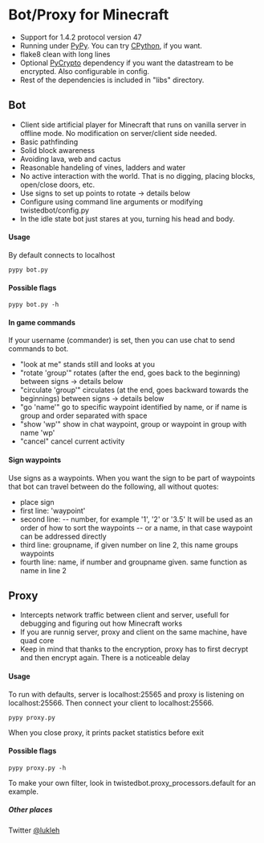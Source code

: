 # Bot/Proxy for Minecraft
- Support for 1.4.2 protocol version 47
- Running under [PyPy](http://pypy.org/ "PyPy"). You can try [CPython](http://python.org/ "CPython"), if you want.
- flake8 clean with long lines
- Optional [PyCrypto](https://www.dlitz.net/software/pycrypto/ "PyCrypto") dependency if you want the datastream to be encrypted. Also configurable in config.
- Rest of the dependencies is included in "libs" directory.

## Bot
- Client side artificial player for Minecraft that runs on vanilla server in offline mode. No modification on server/client side needed.
- Basic pathfinding
- Solid block awareness
- Avoiding lava, web and cactus
- Reasonable handeling of vines, ladders and water
- No active interaction with the world. That is no digging, placing blocks, open/close doors, etc.
- Use signs to set up points to rotate  -> details below
- Configure using command line arguments or modifying twistedbot/config.py
- In the idle state bot just stares at you, turning his head and body.

#### Usage
By default connects to localhost

	pypy bot.py 

#### Possible flags
	pypy bot.py -h

#### In game commands
If your username (commander) is set, then you can use chat to send commands to bot.

- "look at me" stands still and looks at you
- "rotate 'group'" rotates (after the end, goes back to the beginning) between signs -> details below
- "circulate 'group'" circulates (at the end, goes backward towards the beginnings) between signs -> details below
- "go 'name'" go to specific waypoint identified by name, or if name is group and order separated with space
- "show 'wp'" show in chat waypoint, group or waypoint in group with name 'wp'
- "cancel" cancel current activity

#### Sign waypoints
Use signs as a waypoints. When you want the sign to be part of waypoints that bot can travel between do the following, all without quotes:
- place sign
- first line: 'waypoint' 
- second line:
-- number, for example '1', '2' or '3.5'  It will be used as an order of how to sort the waypoints
-- or a name, in that case waypoint can be addressed directly
- third line: groupname, if given number on line 2, this name groups waypoints
- fourth line: name, if number and groupname given. same function as name in line 2

## Proxy
- Intercepts network traffic between client and server, usefull for debugging and figuring out how Minecraft works
- If you are runnig server, proxy and client on the same machine, have quad core
- Keep in mind that thanks to the encryption, proxy has to first decrypt and then encrypt again. There is a noticeable delay

#### Usage
To run with defaults, server is localhost:25565 and proxy is listening on localhost:25566. Then connect your client to localhost:25566.

	pypy proxy.py
	
When you close proxy, it prints packet statistics before exit

#### Possible flags
	pypy proxy.py -h

To make your own filter, look in twistedbot.proxy_processors.default for an example.

##### Other places
Twitter [@lukleh](https://twitter.com/lukleh "@lukleh")
